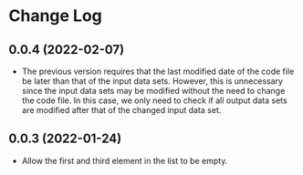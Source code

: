 # Change Log

## 0.0.4 (2022-02-07)

* The previous version requires that the last modified date of the code file be later than that of the input data sets. However, this is unnecessary since the input data sets may be modified without the need to change the code file. In this case, we only need to check if all output data sets are modified after that of the changed input data set.

## 0.0.3 (2022-01-24)

* Allow the first and third element in the list to be empty.